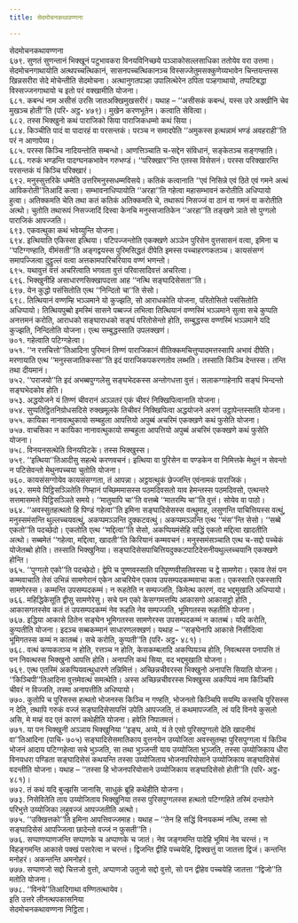 ```yaml
---
title: सेदमोचनकथावण्णना

---
```

सेदमोचनकथावण्णना  
६७९. सुणतं सुणन्तानं भिक्खूनं पटुभावकरा विनयविनिच्छये पञ्ञाकोसल्लसाधिका ततोयेव वरा उत्तमा। सेदमोचनगाथायोति अत्थपच्चत्थिकानं, सासनपच्चत्थिकानञ्च विस्सज्जेतुमसक्कुणेय्यभावेन चिन्तयन्तस्स खिन्नसरीरा सेदे मोचेन्तीति सेदमोचना। अत्थानुगतपञ्हा उपालित्थेरेन ठपिता पञ्हगाथायो, तप्पटिबद्धा विस्सज्जनगाथायो च इतो परं वक्खामीति योजना।  
६८१. कबन्धं नाम असीसं उरसि जातअक्खिमुखसरीरं। यथाह – ‘‘असीसकं कबन्धं, यस्स उरे अक्खीनि चेव मुखञ्च होती’’ति (परि॰ अट्ठ॰ ४७९)। मुखेन करणभूतेन। कत्वाति सेवित्वा।  
६८२. तस्स भिक्खुनो कथं पाराजिको सिया पाराजिकधम्मो कथं सिया।  
६८४. किञ्चीति पादं वा पादारहं वा परसन्तकं। परञ्च न समादपेति ‘‘अमुकस्स इत्थन्नामं भण्डं अवहराही’’ति परं न आणापेय्य।  
६८५. परस्स किञ्चि नादियन्तोति सम्बन्धो। आणत्तिञ्चाति च-सद्देन संविधानं, सङ्केतञ्च सङ्गण्हाति।  
६८६. गरुकं भण्डन्ति पादग्घनकभावेन गरुभण्डं। ‘‘परिक्खार’’न्ति एतस्स विसेसनं। परस्स परिक्खारन्ति परसन्तकं यं किञ्चि परिक्खारं।  
६९२. मनुस्सुत्तरिके धम्मेति उत्तरिमनुस्सधम्मविसये। कतिकं कत्वानाति ‘‘एवं निसिन्ने एवं ठिते एवं गमने अत्थं आविकरोती’’तिआदिं कत्वा। सम्भावनाधिप्पायोति ‘‘अरहा’’ति गहेत्वा महासम्भावनं करोतीति अधिप्पायो हुत्वा। अतिक्कमति चेति तथा कतं कतिकं अतिक्कमति चे, तथारूपं निसज्जं वा ठानं वा गमनं वा करोतीति अत्थो। चुतोति तथारूपं निसज्जादिं दिस्वा केनचि मनुस्सजातिकेन ‘‘अरहा’’ति तङ्खणे ञाते सो पुग्गलो पाराजिकं आपज्जति।  
६९३. एकवत्थुका कथं भवेय्युन्ति योजना।  
६९४. इत्थियाति एकिस्सा इत्थिया। पटिपज्जन्तोति एकक्खणे अञ्ञेन पुरिसेन वुत्तसासनं वत्वा, इमिना च ‘‘पटिग्गण्हाति, वीमंसती’’ति अङ्गद्वयस्स पुरिमसिद्धतं दीपेति इमस्स पच्चाहरणकतञ्च। कायसंसग्गं समापज्जित्वा दुट्ठुल्लं वत्वा अत्तकामपारिचरियाय वण्णं भणन्तो।  
६९५. यथावुत्तं वत्तं अचरित्वाति भगवता वुत्तं परिवासादिवत्तं अचरित्वा।  
६९६. भिक्खुनीहि असाधारणसिक्खापदत्ता आह ‘‘नत्थि सङ्घादिसेसता’’ति।  
६९७. येन कुद्धो पसंसितोति एत्थ ‘‘निन्दितो चा’’ति सेसो।  
६९८. तित्थियानं वण्णम्हि भञ्ञमाने यो कुज्झति, सो आराधकोति योजना, परितोसितो पसंसितोति अधिप्पायो। तित्थियपुब्बो इमस्मिं सासने पब्बज्जं लभित्वा तित्थियानं वण्णस्मिं भञ्ञमाने सुत्वा सचे कुप्पति अनत्तमनं करोति, आराधको सङ्घाराधको सङ्घं परितोसेन्तो होति, सम्बुद्धस्स वण्णस्मिं भञ्ञमाने यदि कुज्झति, निन्दितोति योजना। एत्थ सम्बुद्धस्साति उपलक्खणं।  
७०१. गहेत्वाति पटिग्गहेत्वा।  
७५१. ‘‘न रत्तचित्तो’’तिआदिना पुरिमानं तिण्णं पाराजिकानं वीतिक्कमचित्तुप्पादमत्तस्सापि अभावं दीपेति। मरणायाति एत्थ ‘‘मनुस्सजातिकस्सा’’ति इदं पाराजिकपकरणतोव लब्भति। तस्साति किञ्चि देन्तस्स। तन्ति तथा दीयमानं।  
७५२. ‘‘पराजयो’’ति इदं अभब्बपुग्गलेसु सङ्घभेदकस्स अन्तोगधत्ता वुत्तं। सलाकग्गाहेनापि सङ्घं भिन्दन्तो सङ्घभेदकोव होति।  
७५३. अद्धयोजने यं तिण्णं चीवरानं अञ्ञतरं एकं चीवरं निक्खिपित्वानाति योजना।  
७५४. सुप्पतिट्ठितनिग्रोधसदिसे रुक्खमूलके तिचीवरं निक्खिपित्वा अद्धयोजने अरुणं उट्ठापेन्तस्साति योजना।  
७५५. कायिका नानावत्थुकायो सम्बहुला आपत्तियो अपुब्बं अचरिमं एकक्खणे कथं फुसेति योजना।  
७५७. वाचसिका न कायिका नानावत्थुकायो सम्बहुला आपत्तियो अपुब्बं अचरिमं एकक्खणे कथं फुसेति योजना।  
७५८. विनयनसत्थेति विनयपिटके। तस्स भिक्खुस्स।  
७५९. ‘‘इत्थिया’’तिआदीसु सहत्थे करणवचनं। इत्थिया वा पुरिसेन वा पण्डकेन वा निमित्तके मेथुनं न सेवन्तो न पटिसेवन्तो मेथुनपच्चया चुतोति योजना।  
७६०. कायसंसग्गोयेव कायसंसग्गता, तं आपन्ना। अट्ठवत्थुकं छेज्जन्ति एवंनामकं पाराजिकं।  
७६२. समये पिट्ठिसञ्ञितेति गिम्हानं पच्छिममासस्स पठमदिवसतो याव हेमन्तस्स पठमदिवसो, एत्थन्तरे सत्तमासमत्ते पिट्ठिसञ्ञिते समये। ‘‘मातुयापि चा’’ति वत्तब्बे ‘‘मातरम्पि चा’’ति वुत्तं। सोयेव वा पाठो।  
७६४. ‘‘अवस्सुतहत्थतो हि पिण्डं गहेत्वा’’ति इमिना सङ्घादिसेसस्स वत्थुमाह, लसुणन्ति पाचित्तियस्स वत्थुं, मनुस्समंसन्ति थुल्लच्चयवत्थुं, अकप्पमञ्ञन्ति दुक्कटवत्थुं। अकप्पमञ्ञन्ति एत्थ ‘‘मंस’’न्ति सेसो। ‘‘सब्बे एकतो’’ति पदच्छेदो। एकतोति एत्थ ‘‘मद्दित्वा’’ति सेसो, अकप्पियमंसेहि सद्धिं एकतो मद्दित्वा खादतीति अत्थो। सब्बमेतं ‘‘गहेत्वा, मद्दित्वा, खादती’’ति किरियानं कम्मवचनं। मनुस्समंसञ्चाति एत्थ च-सद्दो पच्चेकं योजेतब्बो होति। तस्साति भिक्खुनिया। सङ्घादिसेसपाचित्तियदुक्कटपाटिदेसनीयथुल्लच्चयानि एकक्खणे होन्ति।  
७६५. ‘‘पुग्गलो एको’’ति पदच्छेदो। द्वेपि च पुण्णवस्साति परिपुण्णवीसतिवस्सा च द्वे सामणेरा। एकाव तेसं पन कम्मवाचाति तेसं उभिन्नं सामणेरानं एकेन आचरियेन एकाव उपसम्पदकम्मवाचा कता। एकस्साति एकस्सापि सामणेरस्स। कम्मन्ति उपसम्पदकम्मं। न रूहतेति न सम्पज्जति, किमेत्थ कारणं, वद भद्दमुखाति अधिप्पायो।  
७६६. महिद्धिकेसूति द्वीसु सामणेरेसु। सचे पन एको केसग्गमत्तम्पि आकासगो आकासट्ठो होति , आकासगतस्सेव कतं तं उपसम्पदकम्मं नेव रूहति नेव सम्पज्जति, भूमिगतस्स रूहतीति योजना।  
७६७. इद्धिया आकासे ठितेन सङ्घेन भूमिगतस्स सामणेरस्स उपसम्पदकम्मं न कातब्बं। यदि करोति, कुप्पतीति योजना। इदञ्च सब्बकम्मानं साधारणलक्खणं। यथाह – ‘‘सङ्घेनापि आकासे निसीदित्वा भूमिगतस्स कम्मं न कातब्बं। सचे करोति, कुप्पती’’ति (परि॰ अट्ठ॰ ४८१)।  
७६८. वत्थं कप्पकतञ्च न होति, रत्तञ्च न होति, केसकम्बलादि अकप्पियञ्च होति, निवत्थस्स पनापत्ति तं पन निवत्थस्स भिक्खुनो आपत्ति होति। अनापत्ति कथं सिया, वद भद्दमुखाति योजना।  
७६९. एत्थ एतस्मिं अकप्पियवत्थुधारणे तन्निमित्तं। अच्छिन्नचीवरस्स भिक्खुनो अनापत्ति सियाति योजना। ‘‘किञ्चिपी’’तिआदिना वुत्तमेवत्थं समत्थेति। अस्स अच्छिन्नचीवरस्स भिक्खुस्स अकप्पियं नाम किञ्चिपि चीवरं न विज्जति, तस्मा अनापत्तीति अधिप्पायो।  
७७०. कुतोपि च पुरिसस्स हत्थतो भोजनस्स किञ्चि न गण्हति, भोजनतो किञ्चिपि सयम्पि कस्सचि पुरिसस्स न देति, तथापि गरुकं वज्जं सङ्घादिसेसापत्तिं उपेति आपज्जति, तं कथमापज्जति, त्वं यदि विनये कुसलो असि, मे मय्हं वद एतं कारणं कथेहीति योजना। हवेति निपातमत्तं।  
७७१. या पन भिक्खुनी अञ्ञाय भिक्खुनिया ‘‘इङ्घ, अय्ये, यं ते एसो पुरिसपुग्गलो देति खादनीयं वा’’तिआदिना (पाचि॰ ७०५) सङ्घादिसेसमातिकाय वुत्तनयेन उय्योजिता अवस्सुतम्हा पुरिसपुग्गला यं किञ्चि भोजनं आदाय पटिग्गहेत्वा सचे भुञ्जति, सा तथा भुञ्जन्ती याय उय्योजिता भुञ्जति, तस्सा उय्योजिकाय धीरा विनयधरा पण्डिता सङ्घादिसेसं कथयन्ति तस्सा उय्योजिताय भोजनपरियोसाने उय्योजिकाय सङ्घादिसेसं वदन्तीति योजना। यथाह – ‘‘तस्सा हि भोजनपरियोसाने उय्योजिकाय सङ्घादिसेसो होती’’ति (परि॰ अट्ठ॰ ४८१)।  
७७२. तं कथं यदि बुज्झसि जानासि, साधुकं ब्रूहि कथेहीति योजना।  
७७३. निसेवितेति ताय उय्योजिताय भिक्खुनिया तस्स पुरिसपुग्गलस्स हत्थतो पटिग्गहिते तस्मिं दन्तपोने परिभुत्ते उय्योजिका लहुवज्जं आपज्जतीति अत्थो।  
७७५. ‘‘उक्खित्तको’’ति इमिना आपत्तिवज्जमाह। यथाह – ‘‘तेन हि सद्धिं विनयकम्मं नत्थि, तस्मा सो सङ्घादिसेसं आपज्जित्वा छादेन्तो वज्जं न फुसती’’ति।  
७७६. सप्पाणप्पाणजन्ति सप्पाणके च अप्पाणके च जातं। नेव जङ्गमन्ति पादेहि भूमियं नेव चरन्तं। न विहङ्गमन्ति आकासे पक्खं पसारेत्वा न चरन्तं। द्विजन्ति द्वीहि पच्चयेहि, द्विक्खत्तुं वा जातत्ता द्विजं। कन्तन्ति मनोहरं। अकन्तन्ति अमनोहरं।  
७७७. सप्पाणजो सद्दो चित्तजो वुत्तो, अप्पाणजो उतुजो सद्दो वुत्तो, सो पन द्वीहेव पच्चयेहि जातत्ता ‘‘द्विजो’’ति मतोति योजना।  
७७८. ‘‘विनये’’तिआदिगाथा वण्णितत्थायेव।  
इति उत्तरे लीनत्थपकासनिया  
सेदमोचनकथावण्णना निट्ठिता।  